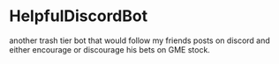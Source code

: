 # HelpfulDiscordBot

another trash tier bot that would follow my friends posts on discord and either encourage or discourage his bets on GME stock.

